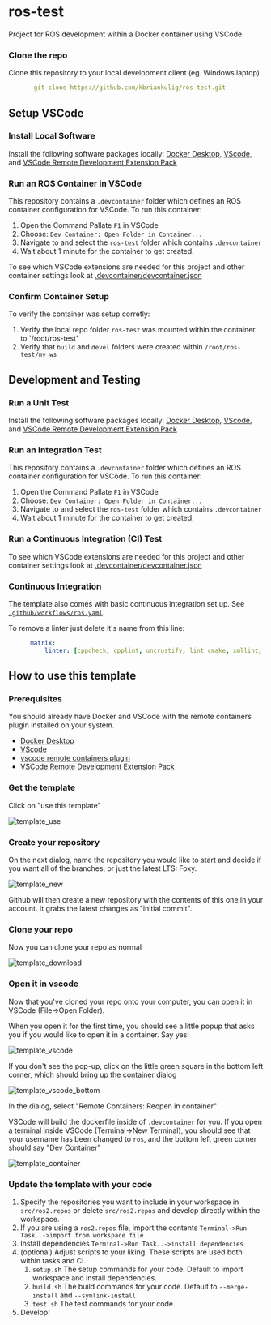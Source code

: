 # ros-test

Project for ROS development within a Docker container using VSCode.


### Clone the repo

Clone this repository to your local development client (eg. Windows laptop) 

```yaml
       git clone https://github.com/kbriankulig/ros-test.git
```


## Setup VSCode

### Install Local Software

Install the following software packages locally: [Docker Desktop](https://docs.docker.com/engine/install/), [VScode](https://code.visualstudio.com/), and [VSCode Remote Development Extension Pack](https://marketplace.visualstudio.com/items?itemName=ms-vscode-remote.vscode-remote-extensionpack)

### Run an ROS Container in VSCode

This repository contains a `.devcontainer` folder which defines an ROS container configuration for VSCode.  To run this container:

1. Open the Command Pallate `F1` in VSCode
2. Choose: `Dev Container: Open Folder in Container...`
3. Navigate to and select the `ros-test` folder which contains `.devcontainer`
4. Wait about 1 minute for the container to get created.

To see which VSCode extensions are needed for this project and other container settings look at [.devcontainer/devcontainer.json](https://github.com/kbriankulig/ros-test/blob/vscode/.devcontainer/devcontainer.json)


### Confirm Container Setup

To verify the container was setup corretly:

1. Verify the local repo folder `ros-test` was mounted within the container to `/root/ros-test'
2. Verify that `build` and `devel` folders were created within `/root/ros-test/my_ws`



## Development and Testing

### Run a Unit Test

Install the following software packages locally: [Docker Desktop](https://docs.docker.com/engine/install/), [VScode](https://code.visualstudio.com/), and [VSCode Remote Development Extension Pack](https://marketplace.visualstudio.com/items?itemName=ms-vscode-remote.vscode-remote-extensionpack)

### Run an Integration Test

This repository contains a `.devcontainer` folder which defines an ROS container configuration for VSCode.  To run this container:

1. Open the Command Pallate `F1` in VSCode
2. Choose: `Dev Container: Open Folder in Container...`
3. Navigate to and select the `ros-test` folder which contains `.devcontainer`
4. Wait about 1 minute for the container to get created.


### Run a Continuous Integration (CI) Test

To see which VSCode extensions are needed for this project and other container settings look at [.devcontainer/devcontainer.json](https://github.com/kbriankulig/ros-test/blob/vscode/.devcontainer/devcontainer.json)
















### Continuous Integration

The template also comes with basic continuous integration set up. See [`.github/workflows/ros.yaml`](/.github/workflows/ros.yaml).

To remove a linter just delete it's name from this line:

```yaml
      matrix:
          linter: [cppcheck, cpplint, uncrustify, lint_cmake, xmllint, flake8, pep257]
```

## How to use this template

### Prerequisites

You should already have Docker and VSCode with the remote containers plugin installed on your system.

* [Docker Desktop](https://docs.docker.com/engine/install/)
* [VScode](https://code.visualstudio.com/)
* [vscode remote containers plugin](https://marketplace.visualstudio.com/items?itemName=ms-vscode-remote.remote-containers)
* [VSCode Remote Development Extension Pack](https://marketplace.visualstudio.com/items?itemName=ms-vscode-remote.vscode-remote-extensionpack)

### Get the template

Click on "use this template"

![template_use](https://user-images.githubusercontent.com/6098197/91331899-43f23b80-e780-11ea-92c8-b4665ce126f1.png)

### Create your repository

On the next dialog, name the repository you would like to start and decide if you want all of the branches, or just the latest LTS: Foxy.

![template_new](https://user-images.githubusercontent.com/6098197/91332035-713ee980-e780-11ea-81d3-13b170f568b0.png)

Github will then create a new repository with the contents of this one in your account.  It grabs the latest changes as "initial commit".

### Clone your repo

Now you can clone your repo as normal

![template_download](https://user-images.githubusercontent.com/6098197/91332342-e4e0f680-e780-11ea-9525-49b0afa0e4bb.png)

### Open it in vscode

Now that you've cloned your repo onto your computer, you can open it in VSCode (File->Open Folder). 

When you open it for the first time, you should see a little popup that asks you if you would like to open it in a container.  Say yes!

![template_vscode](https://user-images.githubusercontent.com/6098197/91332551-36898100-e781-11ea-9080-729964373719.png)

If you don't see the pop-up, click on the little green square in the bottom left corner, which should bring up the container dialog

![template_vscode_bottom](https://user-images.githubusercontent.com/6098197/91332638-5d47b780-e781-11ea-9fb6-4d134dbfc464.png)

In the dialog, select "Remote Containers: Reopen in container"

VSCode will build the dockerfile inside of `.devcontainer` for you.  If you open a terminal inside VSCode (Terminal->New Terminal), you should see that your username has been changed to `ros`, and the bottom left green corner should say "Dev Container"

![template_container](https://user-images.githubusercontent.com/6098197/91332895-adbf1500-e781-11ea-8afc-7a22a5340d4a.png)


### Update the template with your code

1. Specify the repositories you want to include in your workspace in `src/ros2.repos` or delete `src/ros2.repos` and develop directly within the workspace.
2. If you are using a `ros2.repos` file, import the contents `Terminal->Run Task..->import from workspace file`
2. Install dependencies `Terminal->Run Task..->install dependencies`
3. (optional) Adjust scripts to your liking.  These scripts are used both within tasks and CI.
   1. `setup.sh` The setup commands for your code.  Default to import workspace and install dependencies.
   2. `build.sh` The build commands for your code.  Default to `--merge-install` and `--symlink-install`
   3. `test.sh` The test commands for your code.
4. Develop!